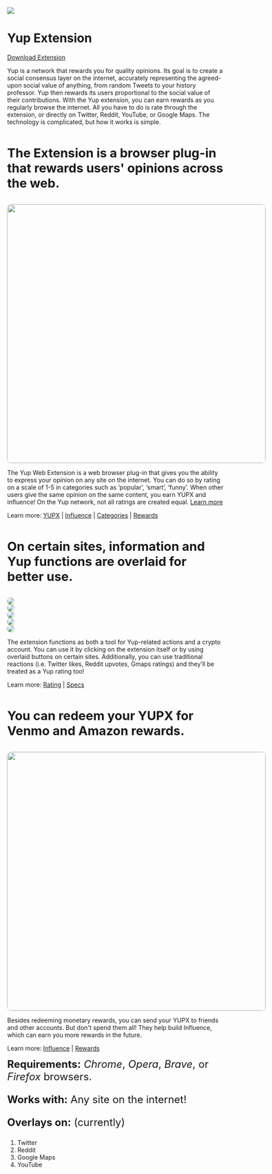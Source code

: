 <!-- Banner -->

<div class="banner media">
  <img class=" banner" src="https://images.unsplash.com/photo-1485207909670-0d006b37596f?ixlib=rb-1.2.1&amp;ixid=eyJhcHBfaWQiOjEyMDd9&amp;auto=format&amp;fit=crop&amp;w=2300&amp;q=80">
</div>

# Yup Extension

[Download Extension](https://chrome.google.com/webstore/detail/yup/nhmeoaahigiljjdkoagafdccikgojjoi)

Yup is a network that rewards you for quality opinions. Its goal is to create a social consensus layer on the internet, accurately representing the agreed-upon social value of anything, from random Tweets to your history professor. Yup then rewards its users proportional to the social value of their contributions. With the Yup extension, you can earn rewards as you regularly browse the internet. All you have to do is rate through the extension, or directly on Twitter, Reddit, YouTube, or Google Maps. The technology is complicated, but how it works is simple.

<div class="header1">
The Extension is a browser plug-in that rewards users' opinions across the web.
</div>

<div class="cont">
  <div class="tooltip">
  <img width="600rem" style="" class="rounded-img" src="media/votedemo.gif">
  <div class="tooltiptext">Extension Popup</div>
</div>
</div>

The Yup Web Extension is a web browser plug-in that gives you the ability to express your opinion on any site on the internet. You can do so by rating on a scale of 1-5 in categories such as ‘popular’, ‘smart’, ‘funny’. When other users give the same opinion on the same content, you earn YUPX and influence! On the Yup network, not all ratings are created equal. [Learn more](rating.md)

Learn more: [YUPX](/token.md) | [Influence](/influence.md) | [Categories](/categories.md) | [Rewards](rewards.md)

<div class="header1">
On certain sites, information and Yup functions are overlaid for better use.
</div>

<div class="grid-container">
  <div class="grid-item">
    <img class="rounded-img" src="media/reddit.png">
  </div>
  <div class="grid-item">
    <img class="rounded-img" src="media/youtube.png">
  </div>
  <div class="grid-item">
    <img class="rounded-img" src="media/gmaps.png">
  </div>
  <div class="grid-item">
    <img class="rounded-img" src="media/google.png">
  </div>
  <div class="grid-item">
    <img class="rounded-img" src="media/article.png">
  </div>
</div>
</div>
</div>

The extension functions as both a tool for Yup-related actions and a crypto account. You can use it by clicking on the extension itself or by using overlaid buttons on certain sites. Additionally, you can use traditional reactions (i.e. Twitter likes, Reddit upvotes, Gmaps ratings) and they’ll be treated as a Yup rating too!

Learn more: [Rating](/rating.md) | [Specs](/specs.md)

<div class="header1">
You can redeem your YUPX for Venmo and Amazon rewards.
</div>

<div class="cont">
  <div class="tooltip">
  <img width="600rem" style="" class="rounded-img" src="media/withdraw.gif">
  <div class="tooltiptext">Redeem to Amazon</div>
</div>
</div>

Besides redeeming monetary rewards, you can send your YUPX to friends and other accounts. But don't spend them all! They help build Influence, which can earn you more rewards in the future.

Learn more: [Influence](/influence.md) | [Rewards](rewards.md)

<div class="header2"><strong>Requirements:</strong> <em>Chrome</em>, <em>Opera</em>, <em>Brave</em>, or <em>Firefox</em> browsers.

<strong>Works with:</strong> Any site on the internet!

<strong>Overlays on:</strong> (currently)
</div>

1. Twitter
2. Reddit
3. Google Maps
4. YouTube

<style>

.cont {
  width:100%;
  text-align:center;
}
.rounded-img {
  border-radius:10px;
  box-shadow: 0px 0px 2px 1px #dddddd;
}
.tooltip {
  position: relative;
  display: inline-block;
}
.tooltip .tooltiptext {
  visibility: hidden;
  width: 50px;
  background-color: grey;
  opacity:0.9;
  color: #fff;
  text-align: center;
  border-radius: 6px;
  padding: 5px 0;
  position: absolute;
  z-index: 1;
}
.tooltip:hover .tooltiptext {
  visibility: visible;
}
{
  box-sizing: border-box;
}

.column {
  float: left;
  width: 50%;
  padding: 0px;
}

.row:after {
  content: "";
  display: table;
  clear: both;
}
.header1 {
  font-size: 1.8rem;
  font-weight: bold;
  padding: 2rem 0px;
}
.header2 {
  font-size: 1.5rem;
}
</style>
